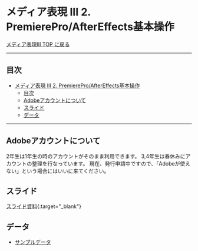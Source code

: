 # メディア表現 III 2. PremierePro/AfterEffects基本操作

[メディア表現III TOP に戻る](./index.md)

---

## 目次

- [メディア表現 III 2. PremierePro/AfterEffects基本操作](#メディア表現-iii-2-premiereproaftereffects基本操作)
  - [目次](#目次)
  - [Adobeアカウントについて](#adobeアカウントについて)
  - [スライド](#スライド)
  - [データ](#データ)

---
## Adobeアカウントについて
2年生は1年生の時のアカウントがそのまま利用できます。
3,4年生は春休みにアカウントの整理を行なっています。
現在、発行申請中ですので、「Adobeが使えない」という場合にはいいに来てください。

## スライド

[スライド資料](./mr3_02slide.pdf){:target="_blank"}

## データ

- [サンプルデータ](data/mr3_01-01.zip)
